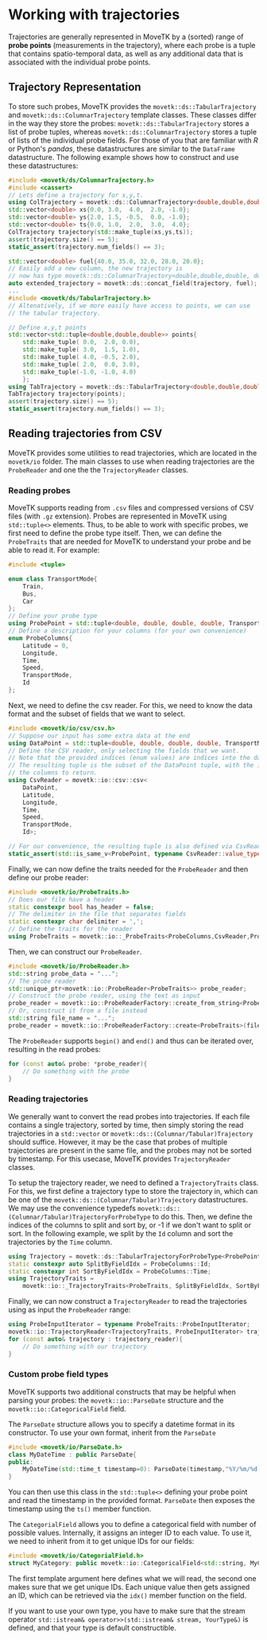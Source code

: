 # Working with trajectories
Trajectories are generally represented in MoveTK by a (sorted) range of **probe points** (measurements in the trajectory), where each probe is a tuple that contains spatio-temporal data, as well as any additional data that is associated with the individual probe points. 

## Trajectory Representation
To store such probes, MoveTK provides the ``movetk::ds::TabularTrajectory`` and ``movetk::ds::ColumnarTrajectory`` template classes. These classes differ in the way they store the probes: ``movetk::ds::TabularTrajectory`` stores a list of probe tuples, whereas ``movetk::ds::ColumnarTrajectory`` stores a tuple of lists of the individual  probe fields. For those of you that are familiar with _R_ or Python's _pandas_, these datastructures are similar to the ``DataFrame`` datastructure.
The following example shows how to construct and use these datastructures:
```c++
#include <movetk/ds/ColumnarTrajectory.h>
#include <cassert>
// Lets define a trajectory for x,y,t.
using ColTrajectory = movetk::ds::ColumnarTrajectory<double,double,double>;
std::vector<double> xs{0.0, 3.0,  4.0,  2.0, -1.0};
std::vector<double> ys{2.0, 1.5, -0.5,  0.0, -1.0};
std::vector<double> ts{0.0, 1.0,  2.0,  3.0,  4.0};
ColTrajectory trajectory(std::make_tuple(xs,ys,ts));
assert(trajectory.size() == 5);
static_assert(trajectory.num_fields() == 3);

std::vector<double> fuel{40.0, 35.0, 32.0, 28.0, 20.0};
// Easily add a new column, the new trajectory is 
// now has type movetk::ds::ColumnarTrajectory<double,double,double, double>
auto extended_trajectory = movetk::ds::concat_field(trajectory, fuel);
...
#include <movetk/ds/TabularTrajectory.h>
// Altenatively, if we more easily have access to points, we can use
// the tabular trajectory.

// Define x,y,t points
std::vector<std::tuple<double,double,double>> points{
    std::make_tuple( 0.0,  2.0, 0.0),
    std::make_tuple( 3.0,  1.5, 1.0),
    std::make_tuple( 4.0, -0.5, 2.0),
    std::make_tuple( 2.0,  0.0, 3.0),
    std::make_tuple(-1.0, -1.0, 4.0)
    };
using TabTrajectory = movetk::ds::TabularTrajectory<double,double,double>;
TabTrajectory trajectory(points);
assert(trajectory.size() == 5);
static_assert(trajectory.num_fields() == 3);
```


## Reading trajectories from CSV
MoveTK provides some utilities to read trajectories, which are located in the ``movetk/io`` folder. The main classes to use when reading trajectories are the ``ProbeReader`` and one the the ``TrajectoryReader`` classes.

### Reading probes
MoveTK supports reading from ``.csv`` files and compressed versions of CSV files (with ``.gz`` extension). Probes are represented in MoveTK using ``std::tuple<>`` elements. Thus, to be able to work with specific probes, we first need to define the probe type itself. Then, we can define the ``ProbeTraits`` that are needed for MoveTK to understand your probe and be able to read it. For example:
```c++
#include <tuple>

enum class TransportMode{
    Train,
    Bus,
    Car
};
// Define your probe type
using ProbePoint = std::tuple<double, double, double, double, TransportMode,std::string>
// Define a description for your columns (for your own convenience)
enum ProbeColumns{
    Latitude = 0,
    Longitude,
    Time,
    Speed,
    TransportMode,
    Id
};
```
Next, we need to define the csv reader. For this, we need to know the data format and the subset of fields that we want to select.
```c++
#include <movetk/io/csv/csv.h>
// Suppose our input has some extra data at the end
using DataPoint = std::tuple<double, double, double, double, TransportMode, std::string, double, double>
// Define the CSV reader, only selecting the fields that we want.
// Note that the provided indices (enum values) are indices into the datapoint here.
// The resulting tuple is the subset of the DataPoint tuple, with the indices selecting
// the columns to return.
using CsvReader = movetk::io::csv::csv<
    DataPoint,
    Latitude,
    Longitude,
    Time,
    Speed,
    TransportMode,
    Id>;

// For our convenience, the resulting tuple is also defined via CsvReader:
static_assert(std::is_same_v<ProbePoint, typename CsvReader::value_type>);
```

Finally, we can now define the traits needed for the ``ProbeReader`` and then define our probe reader:

```c++
#include <movetk/io/ProbeTraits.h>
// Does our file have a header
static constexpr bool has_header = false;
// The delimiter in the file that separates fields
static constexpr char delimiter = ',';
// Define the traits for the reader
using ProbeTraits = movetk::io::_ProbeTraits<ProbeColumns,CsvReader,ProbePoint,has_header,delimiter>;
```

Then, we can construct our ``ProbeReader``.
```c++
#include <movetk/io/ProbeReader.h>
std::string probe_data = "...";
// The probe reader
std::unique_ptr<movetk::io::ProbeReader<ProbeTraits>> probe_reader;
// Construct the probe reader, using the text as input
probe_reader = movetk::io::ProbeReaderFactory::create_from_string<ProbeTraits>(probe_data.c_str());
// Or, construct it from a file instead
std::string file_name = "...";
probe_reader = movetk::io::ProbeReaderFactory::create<ProbeTraits>(file_name);
```
The ``ProbeReader`` supports ``begin()`` and ``end()`` and thus can be iterated over, resulting in the read probes:
```c++
for (const auto& probe: *probe_reader){
    // Do something with the probe
}
```

### Reading trajectories
We generally want to convert the read probes into trajectories. If each file contains a single trajectory, sorted by time, then simply storing the read trajectories in a ``std::vector`` or ``movetk::ds::(Columnar/Tabular)Trajectory`` should suffice. However, it may be the case that probes of multiple trajectories are present in the same file, and the probes may not be sorted by timestamp. For this usecase, MoveTK provides ``TrajectoryReader`` classes.

To setup the trajectory reader, we need to defined a ``TrajectoryTraits`` class. For this, we first define a trajectory type to store the trajectory in, which can be one of the ``movetk::ds::(Columnar/Tabular)Trajectory`` datastructures. We may use the convenience typedefs ``movetk::ds::(Columnar/Tabular)TrajectoryForProbeType`` to do this. Then, we define the indices of the columns to split and sort by, or -1 if we don't want to split or sort. In the following example, we split by the ``Id`` column and sort the trajectories by the ``Time`` column.
```c++
using Trajectory = movetk::ds::TabularTrajectoryForProbeType<ProbePoint>;
static constexpr auto SplitByFieldIdx = ProbeColumns::Id;
static constexpr int SortByFieldIdx = ProbeColumns::Time;
using TrajectoryTraits =
    movetk::io::_TrajectoryTraits<ProbeTraits, SplitByFieldIdx, SortByFieldIdx, tabular_trajectory_type>;
```
Finally, we can now construct a ``TrajectoryReader`` to read the trajectories using as input the ``ProbeReader`` range:
```c++
using ProbeInputIterator = typename ProbeTraits::ProbeInputIterator;
movetk::io::TrajectoryReader<TrajectoryTraits, ProbeInputIterator> trajectory_reader(probe_reader->begin(), probe_reader->end());
for (const auto& trajectory : trajectory_reader){
    // Do something with our trajectory
}
```

### Custom probe field types
MoveTK supports two additional constructs that may be helpful when parsing your probes: the ``movetk::io::ParseDate`` structure and the ``movetk::io::CategoricalField`` field. 

The ``ParseDate`` structure allows you to specify a datetime format in its constructor. To use your own format, inherit from the ``ParseDate``
```c++
#include <movetk/io/ParseDate.h>
class MyDateTime : public ParseDate{
public:
    MyDateTime(std::time_t timestamp=0): ParseDate(timestamp,"%Y/%m/%d %H:%M:%S"){}
}
```
You can then use this class in the ``std::tuple<>`` defining your probe point and read the timestamp in the provided format. ``ParseDate`` then exposes the timestamp using the ``ts()`` member function.

The ``CategorialField`` allows you to define a categorical field with number of possible values. Internally, it assigns an integer ID to each value. To use it, we need to inherit from it to get unique IDs for our fields:
```c++
#include <movetk/io/CategorialField.h>
struct MyCategory: public movetk::io::CategoricalField<std::string, MyCategory>{};
```
The first template argument here defines what we will read, the second one makes sure that we get unique IDs. Each unique value then gets assigned an ID, which can be retrieved via the ``idx()`` member function on the field.

If you want to use your own type, you have to make sure that the stream operator ``std::istream& operator>>(std::istream& stream, YourType&)`` is defined, and that your type is default constructible.